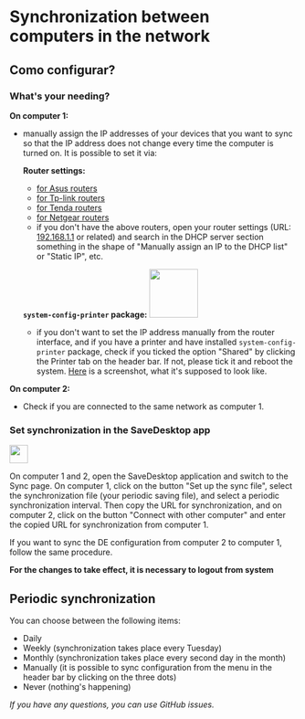 # Synchronization between computers in the network
## Como configurar?
### What's your needing?
**On computer 1:**
- manually assign the IP addresses of your devices that you want to sync so that the IP address does not change every time the computer is turned on. It is possible to set it via:

  **Router settings:**
  - [for Asus routers](https://www.asus.com/support/FAQ/1000906/)
  - [for Tp-link routers](https://www.tp-link.com/us/support/faq/170/)
  - [for Tenda routers](https://www.tendacn.com/faq/3264.html)
  - [for Netgear routers](https://kb.netgear.com/25722/How-do-I-reserve-an-IP-address-on-my-NETGEAR-router)
  - if you don't have the above routers, open your router settings (URL: [192.168.1.1](http://192.168.1.1) or related) and search in the DHCP server section something in the shape of "Manually assign an IP to the DHCP list" or "Static IP", etc.

  **`system-config-printer` package:**  <img src="https://github.com/vikdevelop/SaveDesktop/assets/83600218/ff4e742d-07e2-453f-8ace-b51b4f52d1dd" width="85">

  - if you don't want to set the IP address manually from the router interface, and if you have a printer and have installed `system-config-printer` package, check if you ticked the option "Shared" by clicking the Printer tab on the header bar. If not, please tick it and reboot the system. [Here](https://github-production-user-asset-6210df.s3.amazonaws.com/83600218/272054218-ff17c19b-98f5-41fe-8f34-40de275f0da4.png) is a screenshot, what it's supposed to look like.

**On computer 2:**
- Check if you are connected to the same network as computer 1.

### Set synchronization in the SaveDesktop app
<a href="https://www.youtube.com/watch?v=QccFR06oyXk"><img src="https://github.com/vikdevelop/SaveDesktop/assets/83600218/a4f8da24-7183-49e1-9a58-82092a42f124" height="32"></a>

On computer 1 and 2, open the SaveDesktop application and switch to the Sync page. On computer 1, click on the button "Set up the sync file", select the synchronization file (your periodic saving file), and select a periodic synchronization interval. Then copy the URL for synchronization, and on computer 2, click on the button "Connect with other computer" and enter the copied URL for synchronization from computer 1.

If you want to sync the DE configuration from computer 2 to computer 1, follow the same procedure.

**For the changes to take effect, it is necessary to logout from system**

## Periodic synchronization
You can choose between the following items:
- Daily
- Weekly (synchronization takes place every Tuesday)
- Monthly (synchronization takes place every second day in the month)
- Manually (it is possible to sync configuration from the menu in the header bar by clicking on the three dots)
- Never (nothing's happening)

_If you have any questions, you can use GitHub issues._


